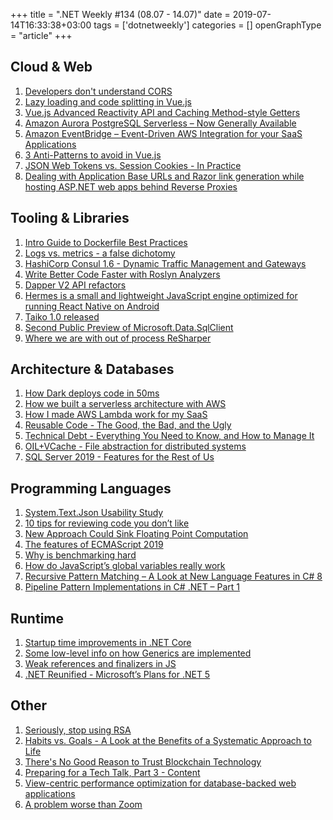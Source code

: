 +++
title = ".NET Weekly #134 (08.07 - 14.07)"
date = 2019-07-14T16:33:38+03:00
tags = ['dotnetweekly']
categories = []
openGraphType = "article"
+++

## Cloud & Web

1. [Developers don't understand CORS](https://fosterelli.co/developers-dont-understand-cors)
1. [Lazy loading and code splitting in Vue.js](https://vueschool.io/articles/vuejs-tutorials/lazy-loading-and-code-splitting-in-vue-js/)
1. [Vue.js Advanced Reactivity API and Caching Method-style Getters](https://engineroom.teamwork.com/vue-js-advanced-reactivity-api-and-caching-method-style-getters-a80979b6660)
1. [Amazon Aurora PostgreSQL Serverless – Now Generally Available](https://aws.amazon.com/blogs/aws/amazon-aurora-postgresql-serverless-now-generally-available/)
1. [Amazon EventBridge – Event-Driven AWS Integration for your SaaS Applications](https://aws.amazon.com/fr/blogs/aws/amazon-eventbridge-event-driven-aws-integration-for-your-saas-applications/)
1. [3 Anti-Patterns to avoid in Vue.js](https://www.binarcode.com/blog/3-anti-patterns-to-avoid-in-vuejs/)
1. [JSON Web Tokens vs. Session Cookies - In Practice](https://ponyfoo.com/articles/json-web-tokens-vs-session-cookies)
1. [Dealing with Application Base URLs and Razor link generation while hosting ASP.NET web apps behind Reverse Proxies](https://www.hanselman.com/blog/DealingWithApplicationBaseURLsAndRazorLinkGenerationWhileHostingASPNETWebAppsBehindReverseProxies.aspx)

<!--more-->

## Tooling & Libraries

1. [Intro Guide to Dockerfile Best Practices](https://blog.docker.com/2019/07/intro-guide-to-dockerfile-best-practices/)
1. [Logs vs. metrics - a false dichotomy](https://whiteink.com/2019/logs-vs-metrics-a-false-dichotomy/)
1. [HashiCorp Consul 1.6 - Dynamic Traffic Management and Gateways](https://www.hashicorp.com/blog/hashicorp-consul-1-6)
1. [Write Better Code Faster with Roslyn Analyzers](https://devblogs.microsoft.com/dotnet/write-better-code-faster-with-roslyn-analyzers/)
1. [Dapper V2 API refactors](https://github.com/StackExchange/Dapper/issues/1293)
1. [Hermes is a small and lightweight JavaScript engine optimized for running React Native on Android](https://hermesengine.dev/)
1. [Taiko 1.0 released](https://taiko.gauge.org/)
1. [Second Public Preview of Microsoft.Data.SqlClient](https://techcommunity.microsoft.com/t5/SQL-Server/Released-Second-Public-Preview-of-Microsoft-Data-SqlClient/ba-p/740459)
1. [Where we are with out of process ReSharper](https://blog.jetbrains.com/dotnet/2019/07/11/where-we-are-with-out-of-process-resharper/)

## Architecture & Databases

1. [How Dark deploys code in 50ms](https://medium.com/darklang/how-dark-deploys-code-in-50ms-771c6dd60671)
1. [How we built a serverless architecture with AWS](https://www.hypertrack.com/blog/2019/07/11/how-we-built-a-serverless-architecture-with-aws/)
1. [How I made AWS Lambda work for my SaaS](https://blog.checklyhq.com/how-i-made-aws-lambda-work-for-my-saas/)
1. [Reusable Code - The Good, the Bad, and the Ugly](http://geekswithblogs.net/JeremyMorgan/archive/2019/07/05/reusable-code-the-good-the-bad-and-the-ugly.aspx)
1. [Technical Debt - Everything You Need to Know, and How to Manage It](https://codingsans.com/blog/technical-debt)
1. [OIL+VCache - File abstraction for distributed systems](https://code.fb.com/video-engineering/oil-vcache/)
1. [SQL Server 2019 - Features for the Rest of Us](https://www.red-gate.com/simple-talk/opinion/editorials/sql-server-2019-features-for-the-rest-of-us/)

## Programming Languages

1. [System.Text.Json Usability Study](https://gist.github.com/terrajobst/39d67cda7b59c348d2e05d556bbd1b0a)
1. [10 tips for reviewing code you don’t like](https://developers.redhat.com/blog/2019/07/08/10-tips-for-reviewing-code-you-dont-like/)
1. [New Approach Could Sink Floating Point Computation](https://www.nextplatform.com/2019/07/08/new-approach-could-sink-floating-point-computation/)
1. [The features of ECMAScript 2019](https://exploringjs.com/es2018-es2019/ch_overview.html#ecmascript-2019)
1. [Why is benchmarking hard](https://jbd.dev/benchmarks-are-hard/)
1. [How do JavaScript’s global variables really work](https://2ality.com/2019/07/global-scope.html)
1. [Recursive Pattern Matching – A Look at New Language Features in C# 8](https://blog.jetbrains.com/dotnet/2019/07/09/recursive-pattern-matching-look-new-language-features-c-8/)
1. [Pipeline Pattern Implementations in C# .NET – Part 1](https://michaelscodingspot.com/pipeline-pattern-implementations-csharp/)

## Runtime

1. [Startup time improvements in .NET Core](https://github.com/dotnet/coreclr/issues/24064#issuecomment-509007598)
1. [Some low-level info on how Generics are implemented](https://github.com/dotnet/corert/issues/7248#issuecomment-508431669)
1. [Weak references and finalizers in JS](https://v8.dev/features/weak-references)
1. [.NET Reunified - Microsoft’s Plans for .NET 5](https://msdn.microsoft.com/en-us/magazine/mt833477.aspx)

## Other

1. [Seriously, stop using RSA](https://blog.trailofbits.com/2019/07/08/fuck-rsa/)
1. [Habits vs. Goals - A Look at the Benefits of a Systematic Approach to Life](https://fs.blog/2017/06/habits-vs-goals/)
1. [There's No Good Reason to Trust Blockchain Technology](https://www.schneier.com/essays/archives/2019/02/theres_no_good_reaso.html)
1. [Preparing for a Tech Talk, Part 3 - Content](https://overreacted.io/preparing-for-tech-talk-part-3-content/)
1. [View-centric performance optimization for database-backed web applications](https://blog.acolyer.org/2019/07/12/view-centric-performance-optimization/)
1. [A problem worse than Zoom](https://lapcatsoftware.com/articles/zoom.html)

